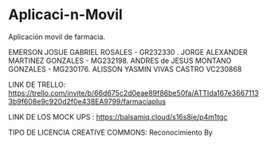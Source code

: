 # Aplicaci-n-Movil
Aplicación movil de farmacia.

EMERSON JOSUE GABRIEL ROSALES - GR232330 .
JORGE ALEXANDER MARTINEZ GONZALES - MG232198.
ANDRES de JESUS MONTANO GONZALES  - MG230176.
ALISSON YASMIN VIVAS CASTRO VC230868

LINK DE TRELLO: https://trello.com/invite/b/66d675c2d0eae89f86be50fa/ATTIda167e36671133b9f608e9c920d2f0e438EA9799/farmaciaplus

LINK DE LOS MOCK UPS : https://balsamiq.cloud/s16s8ie/p4m1tgc

TIPO DE LICENCIA CREATIVE COMMONS: Reconocimiento By




